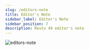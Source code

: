 ```yaml
---
slug: /editors-note
title: Editor's Note
sidebar_label: Editor's Note
sidebar_position: 7
description: Restu 49 editor's note
---
```


![editors-note](/restu49/15-editors-note.jpg)